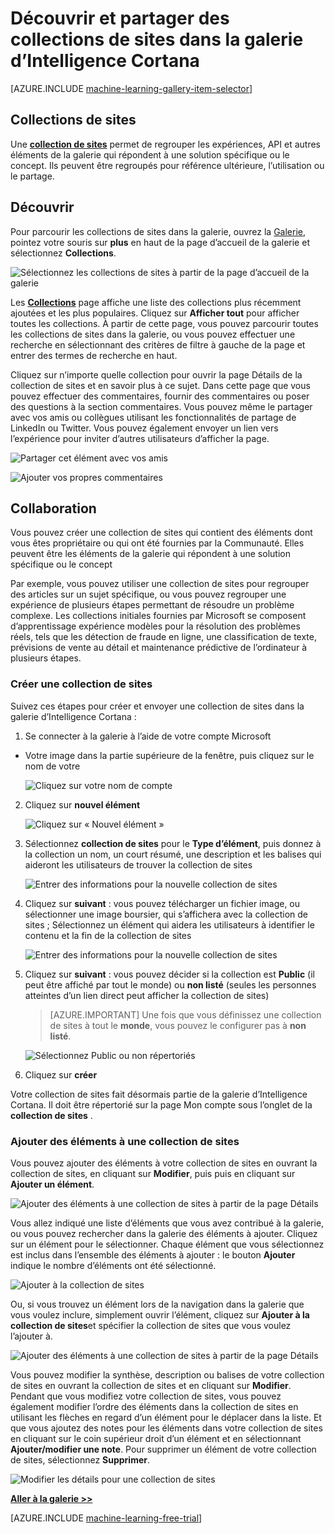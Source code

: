 <properties
    pageTitle="Collections Cortana Intelligence galerie | Microsoft Azure"
    description="Découvrir et partager des collections de sites dans la galerie d’Intelligence Cortana."
    services="machine-learning"
    documentationCenter=""
    authors="garyericson"
    manager="jhubbard"
    editor="cgronlun"/>

<tags
    ms.service="machine-learning"
    ms.workload="data-services"
    ms.tgt_pltfrm="na"
    ms.devlang="na"
    ms.topic="article"
    ms.date="10/13/2016"
    ms.author="roopalik;garye"/>


# <a name="discover-and-share-collections-in-the-cortana-intelligence-gallery"></a>Découvrir et partager des collections de sites dans la galerie d’Intelligence Cortana

[AZURE.INCLUDE [machine-learning-gallery-item-selector](../../includes/machine-learning-gallery-item-selector.md)]

## <a name="collections"></a>Collections de sites

Une **[collection de sites](https://gallery.cortanaintelligence.com/collections)** permet de regrouper les expériences, API et autres éléments de la galerie qui répondent à une solution spécifique ou le concept. Ils peuvent être regroupés pour référence ultérieure, l’utilisation ou le partage.

## <a name="discover"></a>Découvrir

Pour parcourir les collections de sites dans la galerie, ouvrez la [Galerie](http://gallery.cortanaintelligence.com), pointez votre souris sur **plus** en haut de la page d’accueil de la galerie et sélectionnez **Collections**.

![Sélectionnez les collections de sites à partir de la page d’accueil de la galerie](media/machine-learning-gallery-collections/select-collections-in-gallery.png)

 Les **[Collections](https://gallery.cortanaintelligence.com/collections)** 
 page affiche une liste des collections plus récemment ajoutées et les plus populaires.
Cliquez sur **Afficher tout** pour afficher toutes les collections.
À partir de cette page, vous pouvez parcourir toutes les collections de sites dans la galerie, ou vous pouvez effectuer une recherche en sélectionnant des critères de filtre à gauche de la page et entrer des termes de recherche en haut.

 Cliquez sur n’importe quelle collection pour ouvrir la page Détails de la collection de sites et en savoir plus à ce sujet.
Dans cette page que vous pouvez effectuer des commentaires, fournir des commentaires ou poser des questions à la section commentaires. Vous pouvez même le partager avec vos amis ou collègues utilisant les fonctionnalités de partage de LinkedIn ou Twitter. Vous pouvez également envoyer un lien vers l’expérience pour inviter d’autres utilisateurs d’afficher la page.

![Partager cet élément avec vos amis](media\machine-learning-gallery-how-to-use-contribute-publish\share-links.png)

![Ajouter vos propres commentaires](media\machine-learning-gallery-how-to-use-contribute-publish\comments.png)


## <a name="contribute"></a>Collaboration

Vous pouvez créer une collection de sites qui contient des éléments dont vous êtes propriétaire ou qui ont été fournies par la Communauté. Elles peuvent être les éléments de la galerie qui répondent à une solution spécifique ou le concept

Par exemple, vous pouvez utiliser une collection de sites pour regrouper des articles sur un sujet spécifique, ou vous pouvez regrouper une expérience de plusieurs étapes permettant de résoudre un problème complexe.
Les collections initiales fournies par Microsoft se composent d’apprentissage expérience modèles pour la résolution des problèmes réels, tels que les détection de fraude en ligne, une classification de texte, prévisions de vente au détail et maintenance prédictive de l’ordinateur à plusieurs étapes.

### <a name="create-a-collection"></a>Créer une collection de sites

Suivez ces étapes pour créer et envoyer une collection de sites dans la galerie d’Intelligence Cortana :

1. Se connecter à la galerie à l’aide de votre compte Microsoft

- Votre image dans la partie supérieure de la fenêtre, puis cliquez sur le nom de votre

    ![Cliquez sur votre nom de compte](media\machine-learning-gallery-collections\click-account-name.png)

2. Cliquez sur **nouvel élément**

    ![Cliquez sur « Nouvel élément »](media\machine-learning-gallery-collections\click-new-item.png)

3. Sélectionnez **collection de sites** pour le **Type d’élément**, puis donnez à la collection un nom, un court résumé, une description et les balises qui aideront les utilisateurs de trouver la collection de sites

    ![Entrer des informations pour la nouvelle collection de sites](media\machine-learning-gallery-collections\create-collection-page-1.png)

4. Cliquez sur **suivant** : vous pouvez télécharger un fichier image, ou sélectionner une image boursier, qui s’affichera avec la collection de sites ; Sélectionnez un élément qui aidera les utilisateurs à identifier le contenu et la fin de la collection de sites

    ![Entrer des informations pour la nouvelle collection de sites](media\machine-learning-gallery-collections\create-collection-page-2.png)

5. Cliquez sur **suivant** : vous pouvez décider si la collection est **Public** (il peut être affiché par tout le monde) ou **non listé** (seules les personnes atteintes d’un lien direct peut afficher la collection de sites)

    > [AZURE.IMPORTANT] Une fois que vous définissez une collection de sites à tout le **monde**, vous pouvez le configurer pas à **non listé**.

    ![Sélectionnez Public ou non répertoriés](media\machine-learning-gallery-collections\create-collection-page-3.png)

6. Cliquez sur **créer**

Votre collection de sites fait désormais partie de la galerie d’Intelligence Cortana. Il doit être répertorié sur la page Mon compte sous l’onglet de la **collection de sites** .

### <a name="add-items-to-a-collection"></a>Ajouter des éléments à une collection de sites

Vous pouvez ajouter des éléments à votre collection de sites en ouvrant la collection de sites, en cliquant sur **Modifier**, puis puis en cliquant sur **Ajouter un élément**.

![Ajouter des éléments à une collection de sites à partir de la page Détails](media\machine-learning-gallery-collections\add-to-collection-from-details-page.png)

Vous allez indiqué une liste d’éléments que vous avez contribué à la galerie, ou vous pouvez rechercher dans la galerie des éléments à ajouter. Cliquez sur un élément pour le sélectionner. Chaque élément que vous sélectionnez est inclus dans l’ensemble des éléments à ajouter : le bouton **Ajouter** indique le nombre d’éléments ont été sélectionné.

![Ajouter à la collection de sites](media\machine-learning-gallery-collections\add-to-collection.png)

Ou, si vous trouvez un élément lors de la navigation dans la galerie que vous voulez inclure, simplement ouvrir l’élément, cliquez sur **Ajouter à la collection de sites**et spécifier la collection de sites que vous voulez l’ajouter à.

![Ajouter des éléments à une collection de sites à partir de la page Détails](media\machine-learning-gallery-collections\add-to-collection-from-item-details.png)

Vous pouvez modifier la synthèse, description ou balises de votre collection de sites en ouvrant la collection de sites et en cliquant sur **Modifier**.
Pendant que vous modifiez votre collection de sites, vous pouvez également modifier l’ordre des éléments dans la collection de sites en utilisant les flèches en regard d’un élément pour le déplacer dans la liste. Et que vous ajoutez des notes pour les éléments dans votre collection de sites en cliquant sur le coin supérieur droit d’un élément et en sélectionnant **Ajouter/modifier une note**. Pour supprimer un élément de votre collection de sites, sélectionnez **Supprimer**.

![Modifier les détails pour une collection de sites](media\machine-learning-gallery-collections\change-collection-details.png)


**[Aller à la galerie >>](http://gallery.cortanaintelligence.com)**

[AZURE.INCLUDE [machine-learning-free-trial](../../includes/machine-learning-free-trial.md)]

